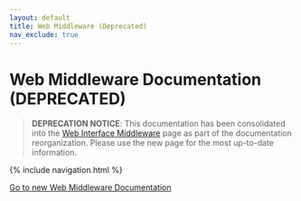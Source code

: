 ```yaml
---
layout: default
title: Web Middleware (Deprecated)
nav_exclude: true
---
```


# Web Middleware Documentation (DEPRECATED)

> **DEPRECATION NOTICE**: This documentation has been consolidated into the [Web Interface Middleware](./web-interface/middleware.md) page as part of the documentation reorganization. Please use the new page for the most up-to-date information.

{% include navigation.html %}

[Go to new Web Middleware Documentation](./web-interface/middleware.md)

